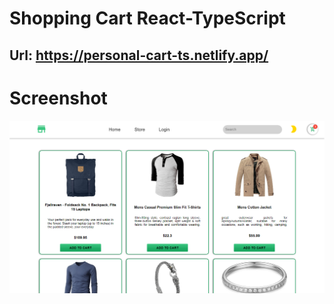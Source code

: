 # Shopping Cart React-TypeScript
## Url: https://personal-cart-ts.netlify.app/

# Screenshot
![](./public/screenshoot_shoppingCart.png)